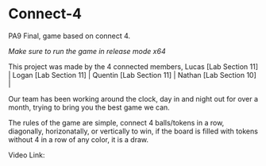 # Connect-4
PA9 Final, game based on connect 4.

*Make sure to run the game in release mode x64*

This project was made by the 4 connected members, 
Lucas [Lab Section 11] |
Logan [Lab Section 11] |
Quentin [Lab Section 11] | 
Nathan [Lab Section 10] |

Our team has been working around the clock, 
day in and night out for over a month, 
trying to bring you the best game we can.

The rules of the game are simple, connect 4 balls/tokens in a row, 
diagonally, horizonatally, or vertically to win, if the board is filled
with tokens without 4 in a row of any color, it is a draw.

Video Link: 
